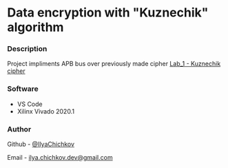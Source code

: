 # Data encryption with "Kuznechik" algorithm

### Description

Project impliments APB bus over previously made cipher [Lab_1 - Kuznechik cipher](https://github.com/IlyaChichkov/Verilog_Labs_2023/tree/master/Lab_1%20-%20Kuznechik%20cipher)

### Software

- VS Code
- Xilinx Vivado 2020.1

### Author

Github - [@IlyaChichkov](https://github.com/IlyaChichkov/)

Email - [ilya.chichkov.dev@gmail.com](mailto:ilya.chichkov.dev@gmail.com)
